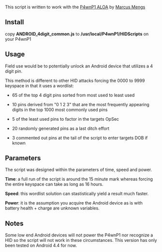This script is written to work with the [P4wnP1 ALOA](https://github.com/RoganDawes/P4wnP1_aloa) by [Marcus Mengs](https://github.com/mame82)

## Install
copy **ANDROID_4digit_common.js** to **/usr/local/P4wnP1/HIDScripts** on your P4wnP1

## Usage

Field use would be to potentially unlock an Android device that utilizes a 4 digit pin. 

This method is different to other HID attacks forcing the 0000 to 9999 keyspace in that it uses a wordlist:

- 65 of the top 4 digit pins sorted from most used to least used

- 10 pins derived from "0 1 2 3" that are the most frequently appearing digits in the top 1000 most commonly used pins

- 5 of the least used pins to factor in the targets OpSec

- 20 randomly generated pins as a last ditch effort

- 3 commented out pins at the tail of the script to enter targets DOB if known

## Parameters

The script was designed within the parameters of time, speed and power.

**Time**: a full run of the script is around the 15 minute mark whereas forcing the entire keyspace can take as long as 16 hours. 

**Speed**: this wordlist solution can stastistically yield a result much faster.

**Power**: it is the assumption you acquire the Android device as is with battery health + charge are unknown variables.


## Notes

Some low end Android devices will not power the P4wnP1 nor recognize a HID so the script will not work in these circumstances. This version has only been tested on Android 4.4 for now.

